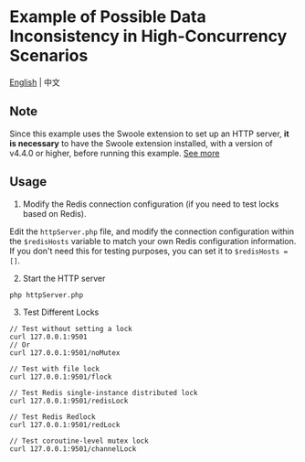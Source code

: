 # Example of Possible Data Inconsistency in High-Concurrency Scenarios

[English](./README.md) | 中文

## Note

Since this example uses the Swoole extension to set up an HTTP server, **it is necessary** to have the Swoole extension installed, with a version of v4.4.0 or higher, before running this example. [See more](https://wiki.swoole.com/#/coroutine/http_server?id=http%e6%9c%8d%e5%8a%a1%e5%99%a8)

## Usage

1. Modify the Redis connection configuration (if you need to test locks based on Redis).

Edit the `httpServer.php` file, and modify the connection configuration within the `$redisHosts` variable to match your own Redis configuration information. If you don't need this for testing purposes, you can set it to `$redisHosts = []`.

2. Start the HTTP server

```shell
php httpServer.php
```

3. Test Different Locks

```shell
// Test without setting a lock
curl 127.0.0.1:9501
// Or
curl 127.0.0.1:9501/noMutex

// Test with file lock
curl 127.0.0.1:9501/flock

// Test Redis single-instance distributed lock
curl 127.0.0.1:9501/redisLock

// Test Redis Redlock
curl 127.0.0.1:9501/redLock

// Test coroutine-level mutex lock
curl 127.0.0.1:9501/channelLock

```
